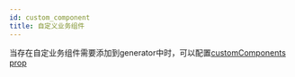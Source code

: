 ```yaml
---
id: custom_component
title: 自定义业务组件
---
```


当存在自定业务组件需要添加到generator中时，可以配置[customComponents prop](../api/customComponents)

